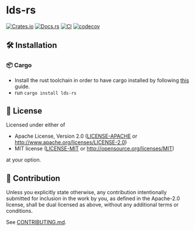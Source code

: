 # lds-rs

[![Crates.io](https://img.shields.io/crates/v/lds-rs.svg)](https://crates.io/crates/lds-rs)
[![Docs.rs](https://docs.rs/lds-rs/badge.svg)](https://docs.rs/lds-rs)
[![CI](https://github.com/luk036/lds-rs/workflows/CI/badge.svg)](https://github.com/luk036/lds-rs/actions)
[![codecov](https://codecov.io/gh/luk036/lds-rs/branch/master/graph/badge.svg?token=wu6Alzj2TF)](https://codecov.io/gh/luk036/lds-rs)

## 🛠️ Installation

### 📦 Cargo

- Install the rust toolchain in order to have cargo installed by following
  [this](https://www.rust-lang.org/tools/install) guide.
- run `cargo install lds-rs`

## 📜 License

Licensed under either of

- Apache License, Version 2.0
  ([LICENSE-APACHE](LICENSE-APACHE) or http://www.apache.org/licenses/LICENSE-2.0)
- MIT license
  ([LICENSE-MIT](LICENSE-MIT) or http://opensource.org/licenses/MIT)

at your option.

## 🤝 Contribution

Unless you explicitly state otherwise, any contribution intentionally submitted
for inclusion in the work by you, as defined in the Apache-2.0 license, shall be
dual licensed as above, without any additional terms or conditions.

See [CONTRIBUTING.md](CONTRIBUTING.md).
